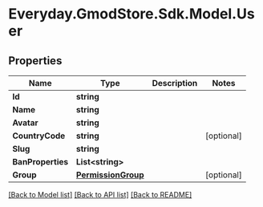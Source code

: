 # Everyday.GmodStore.Sdk.Model.User
## Properties

Name | Type | Description | Notes
------------ | ------------- | ------------- | -------------
**Id** | **string** |  | 
**Name** | **string** |  | 
**Avatar** | **string** |  | 
**CountryCode** | **string** |  | [optional] 
**Slug** | **string** |  | 
**BanProperties** | **List&lt;string&gt;** |  | 
**Group** | [**PermissionGroup**](PermissionGroup.md) |  | [optional] 

[[Back to Model list]](../README.md#documentation-for-models) [[Back to API list]](../README.md#documentation-for-api-endpoints) [[Back to README]](../README.md)

